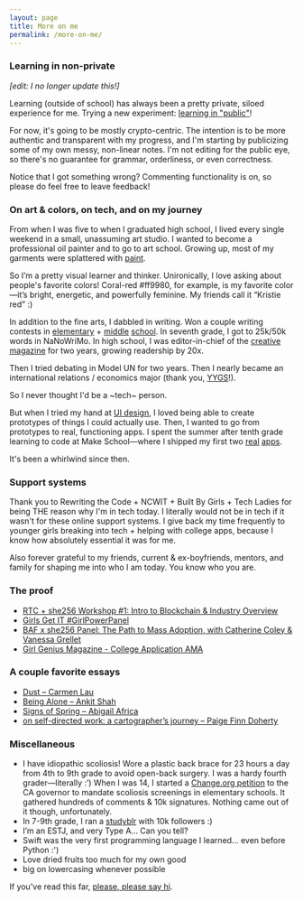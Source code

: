 ```yaml
---
layout: page
title: More on me
permalink: /more-on-me/
---
```


### Learning in non-private

_[edit: I no longer update this!]_

Learning (outside of school) has always been a pretty private, siloed experience for me. Trying a new experiment: [learning in "public"](https://www.notion.so/dual-effort-learning-in-public-cc9ff63eabc64d27a3efe45369fccd88)!

For now, it's going to be mostly crypto-centric. The intention is to be more authentic and transparent with my progress, and I'm starting by publicizing some of my own messy, non-linear notes. I'm not editing for the public eye, so there's no guarantee for grammar, orderliness, or even correctness.

Notice that I got something wrong? Commenting functionality is on, so please do feel free to leave feedback!

### On art & colors, on tech, and on my journey

From when I was five to when I graduated high school, I lived every single weekend in a small, unassuming art studio. I wanted to become a professional oil painter and to go to art school. Growing up, most of my garments were splattered with [paint](https://www.behance.net/gallery/72001185/Kristie-Huang-Art-Portfolio).

So I’m a pretty visual learner and thinker. Unironically, I love asking about people's favorite colors! Coral-red #ff9980, for example, is my favorite color—it’s bright, energetic, and powerfully feminine. My friends call it “Kristie red” :)

In addition to the fine arts, I dabbled in writing. Won a couple writing contests in [elementary](https://web.archive.org/web/20120415084842/http://www.tuolumne.org/content/article.php/20120410143026414) + [middle](https://web.archive.org/web/20160421063816/http://sanfrancisco.adl.org/news/41827/) [school](https://web.archive.org/web/20170429092315/https://www.mercurynews.com/2015/05/21/palo-alto-student-wins-essay-contest/). In seventh grade, I got to 25k/50k words in NaNoWriMo. In high school, I was editor-in-chief of the [creative magazine](https://issuu.com/pandorasbox.gunn) for two years, growing readership by 20x.

Then I tried debating in Model UN for two years. Then I nearly became an international relations / economics major (thank you, [YYGS](https://globalscholars.yale.edu/international-affairs-globalization)!).

So I never thought I'd be a ~tech~ person.

But when I tried my hand at [UI design](https://www.behance.net/kristiehuang), I loved being able to create prototypes of things I could actually use. Then, I wanted to go from prototypes to real, functioning apps. I spent the summer after tenth grade learning to code at Make School—where I shipped my first two [real](http://tinyurl.com/cloudcloset) [apps](http://tinyurl.com/airtimeevents).

It's been a whirlwind since then.

### Support systems

Thank you to Rewriting the Code + NCWIT + Built By Girls + Tech Ladies for being THE reason why I'm in tech today. I literally would not be in tech if it wasn't for these online support systems. I give back my time frequently to younger girls breaking into tech + helping with college apps, because I know how absolutely essential it was for me.

Also forever grateful to my friends, current & ex-boyfriends, mentors, and family for shaping me into who I am today. You know who you are.

### The proof

- [RTC + she256 Workshop #1: Intro to Blockchain & Industry Overview](https://twitter.com/she_256/status/1364439534906171393)
- [Girls Get IT #GirlPowerPanel](https://www.instagram.com/p/CBbVHmalvQj/)
- [BAF x she256 Panel: The Path to Mass Adoption, with Catherine Coley & Vanessa Grellet](https://www.youtube.com/watch?v=f3i9kItUi-k&t=73s)
- [Girl Genius Magazine - College Application AMA](https://youtu.be/lKmgBW9mHGk)

### A couple favorite essays

- [Dust – Carmen Lau](https://altered.substack.com/p/dust?s=r)
- [Being Alone – Ankit Shah](https://www.ankit.fyi/being-alone)
- [Signs of Spring – Abigail Africa](https://app.sparkmailapp.com/web-share/9OJcHD2jn-v0gPAjRfG_phaW3Hbz4gTEOzHm694E)
- [on self-directed work: a cartographer’s journey – Paige Finn Doherty](https://paigefinndoherty.com/2020/10/13/on-self-directed-work-a-cartographers-journey/)

### Miscellaneous

- I have idiopathic scoliosis! Wore a plastic back brace for 23 hours a day from 4th to 9th grade to avoid open-back surgery. I was a hardy fourth grader—literally :’) When I was 14, I started a [Change.org petition](https://www.change.org/p/state-of-california-mandate-life-saving-scoliosis-screenings-in-elementary-schools) to the CA governor to mandate scoliosis screenings in elementary schools. It gathered hundreds of comments & 10k signatures. Nothing came out of it though, unfortunately.
- In 7-9th grade, I ran a [studyblr](https://studycxlture.tumblr.com/) with 10k followers :)
- I’m an ESTJ, and very Type A... Can you tell?
- Swift was the very first programming language I learned... even before Python :')
- Love dried fruits too much for my own good
- big on lowercasing whenever possible

If you've read this far, [please, please say hi](https://twitter.com/kristiehuang).
